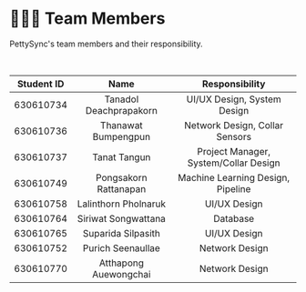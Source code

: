 # 🧑‍🤝‍🧑 Team Members

PettySync's team members and their responsibility.

<br>

| Student ID | Name | Responsibility |
| :-: | :-: | :-: |
| 630610734 | Tanadol Deachprapakorn | UI/UX Design, System Design |
| 630610736 | Thanawat Bumpengpun | Network Design, Collar Sensors |
| 630610737 | Tanat Tangun | Project Manager, System/Collar Design |
| 630610749 | Pongsakorn Rattanapan | Machine Learning Design, Pipeline |
| 630610758 | Lalinthorn Pholnaruk | UI/UX Design |
| 630610764 | Siriwat Songwattana | Database |
| 630610765 | Suparida Silpasith |  UI/UX Design |
| 630610752 | Purich Seenaullae | Network Design |
| 630610770 | Atthapong Auewongchai | Network Design |
